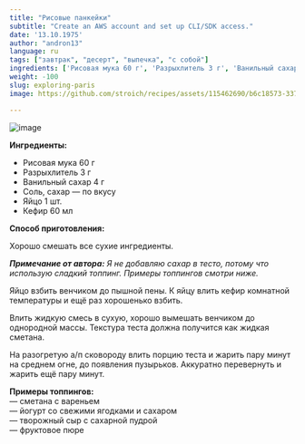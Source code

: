 ```yaml
---
title: "Рисовые панкейки"
subtitle: "Create an AWS account and set up CLI/SDK access."
date: '13.10.1975'
author: "andron13"
language: ru
tags: ["завтрак", "десерт", "выпечка", "с собой"]
ingredients: ['Рисовая мука 60 г', 'Разрыхлитель 3 г', 'Ванильный сахар 4 г', 'Соль, сахар — по вкусу',  'Яйцо 1 шт.', 'Кефир 60 мл'] 
weight: -100
slug: exploring-paris
image: https://github.com/stroich/recipes/assets/115462690/b6c18573-3375-4506-85f7-743e2ab0c405

---
```


![image](https://github.com/stroich/recipes/assets/115462690/b6c18573-3375-4506-85f7-743e2ab0c405)

**Ингредиенты:**

* Рисовая мука 60 г
* Разрыхлитель 3 г
* Ванильный сахар 4 г
* Соль, сахар — по вкусу 
* Яйцо 1 шт.
* Кефир 60 мл


**Способ приготовления:**

Хорошо смешать все сухие ингредиенты.


***Примечание от автора:*** *Я не добавляю сахар в тесто, потому что использую сладкий топпинг. Примеры топпингов смотри ниже.*

Яйцо взбить венчиком до пышной пены. К яйцу влить кефир комнатной температуры и ещё раз хорошенько взбить. 

Влить жидкую смесь в сухую, хорошо вымешать венчиком до однородной массы. Текстура теста должна получится как жидкая сметана. 

На разогретую а/п сковороду влить порцию теста и жарить пару минут на среднем огне, до появления пузырьков. Аккуратно перевернуть и жарить ещё пару минут.

**Примеры топпингов:**   
— сметана с вареньем   
— йогурт со свежими ягодками и сахаром    
— творожный сыр с сахарной пудрой   
— фруктовое пюре   
